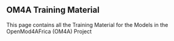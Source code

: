 ## OM4A Training Material

This page contains all the Training Material for the Models in the OpenMod4AFrica (OM4A) Project 


